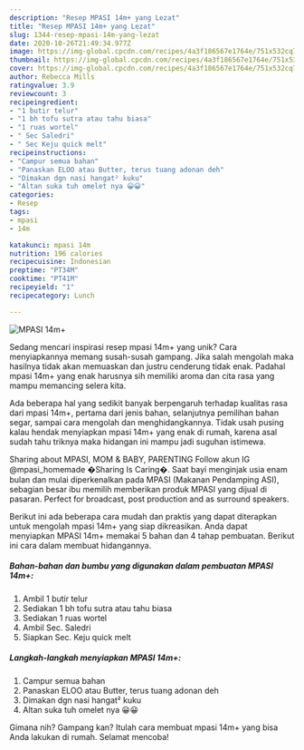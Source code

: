 ```yaml
---
description: "Resep MPASI 14m+ yang Lezat"
title: "Resep MPASI 14m+ yang Lezat"
slug: 1344-resep-mpasi-14m-yang-lezat
date: 2020-10-26T21:49:34.977Z
image: https://img-global.cpcdn.com/recipes/4a3f186567e1764e/751x532cq70/mpasi-14m-foto-resep-utama.jpg
thumbnail: https://img-global.cpcdn.com/recipes/4a3f186567e1764e/751x532cq70/mpasi-14m-foto-resep-utama.jpg
cover: https://img-global.cpcdn.com/recipes/4a3f186567e1764e/751x532cq70/mpasi-14m-foto-resep-utama.jpg
author: Rebecca Mills
ratingvalue: 3.9
reviewcount: 3
recipeingredient:
- "1 butir telur"
- "1 bh tofu sutra atau tahu biasa"
- "1 ruas wortel"
- " Sec Saledri"
- " Sec Keju quick melt"
recipeinstructions:
- "Campur semua bahan"
- "Panaskan ELOO atau Butter, terus tuang adonan deh"
- "Dimakan dgn nasi hangat² kuku"
- "Altan suka tuh omelet nya 😀😀"
categories:
- Resep
tags:
- mpasi
- 14m

katakunci: mpasi 14m 
nutrition: 196 calories
recipecuisine: Indonesian
preptime: "PT34M"
cooktime: "PT41M"
recipeyield: "1"
recipecategory: Lunch

---
```



![MPASI 14m+](https://img-global.cpcdn.com/recipes/4a3f186567e1764e/751x532cq70/mpasi-14m-foto-resep-utama.jpg)

Sedang mencari inspirasi resep mpasi 14m+ yang unik? Cara menyiapkannya memang susah-susah gampang. Jika salah mengolah maka hasilnya tidak akan memuaskan dan justru cenderung tidak enak. Padahal mpasi 14m+ yang enak harusnya sih memiliki aroma dan cita rasa yang mampu memancing selera kita.

Ada beberapa hal yang sedikit banyak berpengaruh terhadap kualitas rasa dari mpasi 14m+, pertama dari jenis bahan, selanjutnya pemilihan bahan segar, sampai cara mengolah dan menghidangkannya. Tidak usah pusing kalau hendak menyiapkan mpasi 14m+ yang enak di rumah, karena asal sudah tahu triknya maka hidangan ini mampu jadi suguhan istimewa.

Sharing about MPASI, MOM &amp; BABY, PARENTING Follow akun IG @mpasi_homemade �Sharing Is Caring�. Saat bayi menginjak usia enam bulan dan mulai diperkenalkan pada MPASI (Makanan Pendamping ASI), sebagian besar ibu memilih memberikan produk MPASI yang dijual di pasaran. Perfect for broadcast, post production and as surround speakers.


Berikut ini ada beberapa cara mudah dan praktis yang dapat diterapkan untuk mengolah mpasi 14m+ yang siap dikreasikan. Anda dapat menyiapkan MPASI 14m+ memakai 5 bahan dan 4 tahap pembuatan. Berikut ini cara dalam membuat hidangannya.

<!--inarticleads1-->

##### Bahan-bahan dan bumbu yang digunakan dalam pembuatan MPASI 14m+:

1. Ambil 1 butir telur
1. Sediakan 1 bh tofu sutra atau tahu biasa
1. Sediakan 1 ruas wortel
1. Ambil  Sec. Saledri
1. Siapkan  Sec. Keju quick melt




<!--inarticleads2-->

##### Langkah-langkah menyiapkan MPASI 14m+:

1. Campur semua bahan
1. Panaskan ELOO atau Butter, terus tuang adonan deh
1. Dimakan dgn nasi hangat² kuku
1. Altan suka tuh omelet nya 😀😀




Gimana nih? Gampang kan? Itulah cara membuat mpasi 14m+ yang bisa Anda lakukan di rumah. Selamat mencoba!
